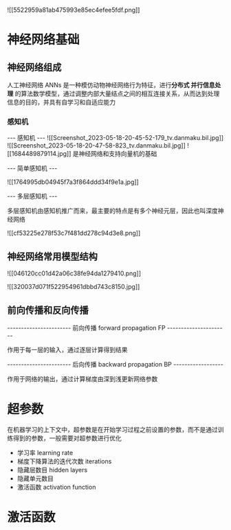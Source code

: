 



![[5522959a81ab475993e85ec4efee5fdf.png]]


# 神经网络基础

## 神经网络组成

人工神经网络 ANNs 是一种模仿动物神经网络行为特征，进行**分布式 并行信息处理** 的算法数学模型，通过调整内部大量结点之间的相互连接关系，从而达到处理信息的目的，并具有自学习和自适应能力


### 感知机
--- 感知机 ---
![[Screenshot_2023-05-18-20-45-52-179_tv.danmaku.bil.jpg]]
![[Screenshot_2023-05-18-20-47-58-823_tv.danmaku.bil.jpg]]
![[1684489879114.jpg]]
是神经网络和支持向量机的基础

--- 简单感知机 ---

![[1764995db04945f7a3f864ddd34f9e1a.jpg]]


--- 多层感知机 ---

多层感知机由感知机推广而来，最主要的特点是有多个神经元层，因此也叫深度神经网络

![[cf53225e278f53c7f481dd278c94d3e8.png]]

## 神经网络常用模型结构 

![[046120cc01d42a06c38fe94da1279410.png]]

![[320037d071f522954961dbbd743c8150.jpg]]


## 前向传播和反向传播

----------------------- 前向传播 forward propagation FP ----------------------

作用于每一层的输入，通过逐层计算得到结果

----------------------- 后向传播 backward propagation BP ------------------

作用于网络的输出，通过计算梯度由深到浅更新网络参数


# 超参数

在机器学习的上下文中，超参数是在开始学习过程之前设置的参数，而不是通过训练得到的参数，一般需要对超参数进行优化

- 学习率 learning rate
- 梯度下降算法的迭代次数 iterations
- 隐藏层数目 hidden layers
- 隐藏单元数目
- 激活函数 activation function

# 激活函数

